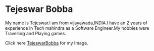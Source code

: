 # Tejeswar Bobba
My name is Tejeswar.I am from vijayawada,INDIA.I have an 2 years of experience in Tech mahindra as a Software Engineer.My hobbies were Travelling and Playing games.

Click here [TejeswarBobba](Tejeswar_Bobba.jpg) for my Image.